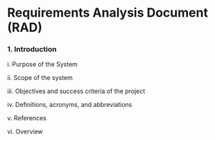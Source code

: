 # Requirements Analysis Document (RAD)

### 1. Introduction

i. Purpose of the System

ii. Scope of the system

iii. Objectives and success criteria of the project

iv. Definitions, acronyms, and abbreviations

v. References

vi. Overview